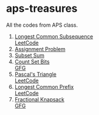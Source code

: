 # aps-treasures
All the codes from APS class.
1. [Longest Common Subsequence](./01-longest-common-subsequence.py)<br>
   [LeetCode](https://leetcode.com/problems/longest-common-subsequence/)
2. [Assignment Problem](./02-assignment-problem.java)
3. [Subset Sum](./03-subset-sum.java)
4. [Count Set Bits](./04-count-set-bits.java) <br>
   [GFG](https://practice.geeksforgeeks.org/problems/set-bits0143/1)
5. [Pascal's Triangle](./05-pascals-triangle.java) <br>
   [LeetCode](https://leetcode.com/problems/pascals-triangle)
6. [Longest Common Prefix](./06-longest-common-prefix.java) <br>
   [LeetCode](https://leetcode.com/problems/longest-common-prefix)
7. [Fractional Knapsack](./07-fractional-knapsack.java) <br>
   [GFG](https://practice.geeksforgeeks.org/problems/fractional-knapsack-1587115620/1)
